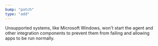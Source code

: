 ```yaml
---
bump: "patch"
type: "add"
---
```


Unsupported systems, like Microsoft Windows, won't start the agent and other integration components to prevent them from failing and allowing apps to be run normally.
